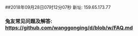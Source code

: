 ##2018年09月28日07时12分07秒 新址: 159.65.173.77
### 兔友常见问题及解答: https://github.com/wanggonging/d/blob/w/FAQ.md
